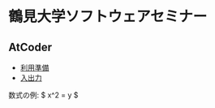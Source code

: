# 鶴見大学ソフトウェアセミナー

## AtCoder 

* [利用準備](atcoder/prepare)
* [入出力](atcoder/inout)


数式の例: $ x^2 = y $
